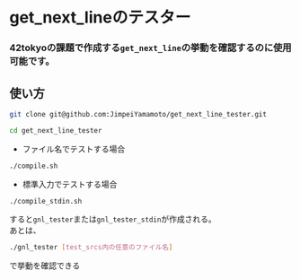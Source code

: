 # get_next_lineのテスター
### 42tokyoの課題で作成する`get_next_line`の挙動を確認するのに使用可能です。
## 使い方
```bash
git clone git@github.com:JimpeiYamamoto/get_next_line_tester.git
```
```bash
cd get_next_line_tester
```
- ファイル名でテストする場合
```bash
./compile.sh
```
- 標準入力でテストする場合
```bash
./compile_stdin.sh
```
すると`gnl_tester`または`gnl_tester_stdin`が作成される。  
あとは、
```bash
./gnl_tester [test_srcs内の任意のファイル名]
```
で挙動を確認できる
